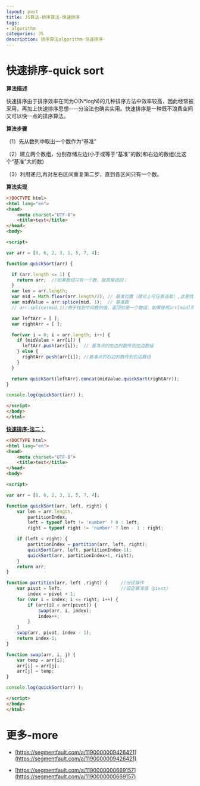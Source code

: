 ```yaml
---
layout: post
title: JS算法-排序算法-快速排序
tags:
- algorithm
categories: JS
description: 排序算法algorithm-快速排序
---
```


# 快速排序-quick sort
**算法描述**

快速排序由于排序效率在同为O(N*logN)的几种排序方法中效率较高，因此经常被采用，再加上快速排序思想----分治法也确实实用。快速排序是一种既不浪费空间又可以快一点的排序算法。

**算法步骤**

（1）先从数列中取出一个数作为“基准”

（2）建立两个数组，分别存储左边(小于或等于“基准”的数)和右边的数组(比这个“基准”大的数)

（3）利用递归,再对左右区间重复第二步，直到各区间只有一个数。

**算法实现**

```html
<!DOCTYPE html>
<html lang="en">
<head>
	<meta charset="UTF-8">
	<title>test</title>
</head>
<body>

<script>  

var arr = [8, 6, 2, 3, 1, 5, 7, 4];

function quickSort(arr) {

  if (arr.length <= 1) {
    return arr;  //如果数组只有一个数，就直接返回；
  }
  var len = arr.length;
  var mid = Math.floor(arr.length/2); // 基准位置（理论上可任意选取）,这里找到中间数的索引值，如果是浮点数，则向下取整
  var midValue = arr.splice(mid, 1);  // 基准数
  // arr.splice(mid,1);用于找到中间数的值，返回的是一个数组，如果使用arr[mid]则返回的是一个数值

  var leftArr = [ ];
  var rightArr = [ ];

  for(var i = 0; i < arr.length; i++) {
    if (midValue > arr[i]) {
      leftArr.push(arr[i]);  // 基准点的左边的数传到左边数组
    } else {
      rightArr.push(arr[i]); //基准点的右边的数传到右边数组
    }
  }

  return quickSort(leftArr).concat(midValue,quickSort(rightArr));
}

console.log(quickSort(arr) );

</script>
</body>
</html>
```

**[快速排序-法二：](https://www.cnblogs.com/dushao/p/6004883.html)**

```html
<!DOCTYPE html>
<html lang="en">
<head>
	<meta charset="UTF-8">
	<title>test</title>
</head>
<body>

<script>  

var arr = [8, 6, 2, 3, 1, 5, 7, 4];

function quickSort(arr, left, right) {
    var len = arr.length,
        partitionIndex,
        left = typeof left != 'number' ? 0 : left,
        right = typeof right != 'number' ? len - 1 : right;

    if (left < right) {
        partitionIndex = partition(arr, left, right);
        quickSort(arr, left, partitionIndex-1);
        quickSort(arr, partitionIndex+1, right);
    }
    return arr;
}

function partition(arr, left ,right) {     //分区操作
    var pivot = left,                      //设定基准值（pivot）
        index = pivot + 1;
    for (var i = index; i <= right; i++) {
        if (arr[i] < arr[pivot]) {
            swap(arr, i, index);
            index++;
        }        
    }
    swap(arr, pivot, index - 1);
    return index-1;
}

function swap(arr, i, j) {
    var temp = arr[i];
    arr[i] = arr[j];
    arr[j] = temp;
}

console.log(quickSort(arr) );

</script>
</body>
</html>
```


# 更多-more

- [https://segmentfault.com/a/1190000009426421](https://segmentfault.com/a/1190000009426421)

- [https://segmentfault.com/a/1190000000669157](https://segmentfault.com/a/1190000000669157)
